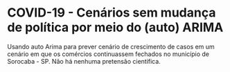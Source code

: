 # COVID-19 - Cenários sem mudança de política por meio do (auto) ARIMA
Usando auto Arima para prever cenário de crescimento de casos em um cenário em que os comércios continuassem fechados no município de Sorocaba - SP. Não há nenhuma pretensão cientifica. 
